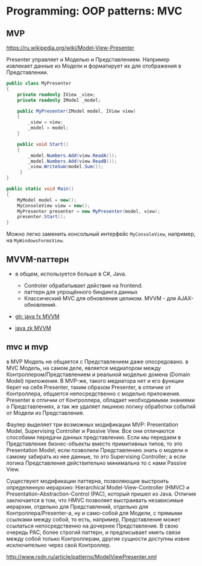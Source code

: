 # Programming: OOP patterns: MVC

## MVP

https://ru.wikipedia.org/wiki/Model-View-Presenter

Presenter управляет и Моделью и Представлением. Например извлекает данные из Модели и форматирует их для отображения в Представлении.

```cs
public class MyPresenter
{
    private readonly IView _view;
    private readonly IModel _model;

    public MyPresenter(IModel model, IView view)
    {
        _view = view;
        _model = model;
    }

    public void Start()
    {
        _model.Numbers.Add(view.ReadA());
        _model.Numbers.Add(view.ReadB());
        _view.WriteSum(model.Sum());
     }
}

public static void Main()
{
    MyModel model = new();
    MyConsoleView view = new();
    MyPresenter presenter = new MyPresenter(model, view);
    presenter.Start();
}
```

Можно легко заменить консольный интерфейс `MyConsoleView`, например, на `MyWindowsFormsView`.

## MVVM-паттерн

- в общем, используется больше в C#, Java.
	- Controler обрабатывает действия на frontend.
	- паттерн для упрощённого биндинга данных
	- Классический MVC для обновления целиком. MVVM - для AJAX-обновлений.

- [gh: java fx MVVM](https://github.com/sialcasa/jfx-mvvm)
- [java zk MVVM](https://www.zkoss.org/wiki/Small_Talks/2011/November/Hello_ZK_MVVM#MVP_Implementation)

## mvc и mvp

в MVP Модель не общается с Представлением даже опосредовано.
в MVC Модель, на самом деле, является медиатором между Контроллером/Представлением и реальной моделью домена (Domain Model) приложения. В MVP-же, такого медиатора нет и его функции берет на себя Presenter, таким образом Presenter, в отличие от Контроллера, общается непосредственно с моделью приложения. Presenter в отличии от Контроллера, обладает необходимыми знаниями о Представлениях, а так же удаляет лишнюю логику обработки событий от Модели из Представления.

Фаулер выделяет три возможных модификации MVP: Presentation Model, Supervising Controller и Passive View. Все они отличаются способами передачи данных представлению. Если мы передаем в Представление бизнес-объекты вместо примитивных типов, то это Presentation Model; если позволили Представлению знать о модели и самому забирать из нее данные, то это Supervising Controller; а если логика Представления действительно минимальна то с нами Passive View.

Существуют модификации паттерна, позволяющие выстроить определенную иерархию: Hierarchical Model-View-Controller (HMVC) и Presentation-Abstraction-Control (PAC), который пришел из Java. Отличие заключается в том, что HMVC позволяет выстраивать независимые иерархии, отдельно для Представлений, отдельно для Контроллера/Presenter-а, ну и само-собой для Модели, с прямыми ссылками между собой, то есть, например, Представление может ссылаться непосредственно на дочернее Представление. В свою очередь PAC, более строгий паттерн, и предписывает иметь связи между собой только Контроллерам, другие сущности доступны извне исключительно через свой Контроллер.

http://www.rsdn.ru/article/patterns/ModelViewPresenter.xml

